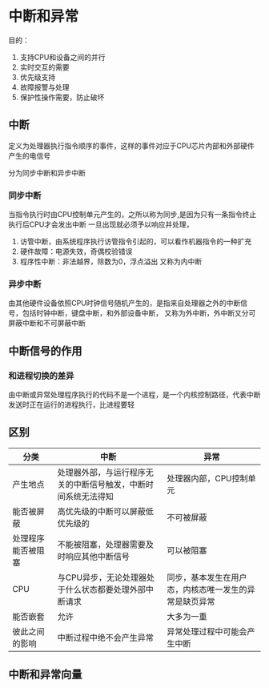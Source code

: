 # 中断和异常
目的：
1. 支持CPU和设备之间的并行
2. 实时交互的需要
3. 优先级支持
4. 故障报警与处理
5. 保护性操作需要，防止破坏

## 中断
定义为处理器执行指令顺序的事件，这样的事件对应于CPU芯片内部和外部硬件产生的电信号

分为同步中断和异步中断

### 同步中断
当指令执行时由CPU控制单元产生的，之所以称为同步,是因为只有一条指令终止执行后CPU才会发出中断
一旦出现就必须予以响应并处理，
1. 访管中断，由系统程序执行访管指令引起的，可以看作机器指令的一种扩充
2. 硬件故障：电源失效，奇偶校验错误
3. 程序性中断：非法越界，除数为0，浮点溢出
又称为内中断
### 异步中断
由其他硬件设备依照CPU时钟信号随机产生的，是指来自处理器之外的中断信号，包括时钟中断，键盘中断，和外部设备中断，
又称为外中断，外中断又分可屏蔽中断和不可屏蔽中断

## 中断信号的作用

### 和进程切换的差异
由中断或异常处理程序执行的代码不是一个进程，是一个内核控制路径，代表中断发送时正在运行的进程执行，比进程要轻

## 区别

|  分类   | 中断  |  异常  |
|  ----  | ----   |----  |
| 产生地点  | 处理器外部，与运行程序无关的中断信号触发，中断时间系统无法得知 | 处理器内部，CPU控制单元  |
| 能否被屏蔽  | 高优先级的中断可以屏蔽低优先级的 |不可被屏蔽   |
| 处理程序能否被阻塞  | 不能被阻塞，处理器需要及时响应其他中断信号 |可以被阻塞   |
|  CPU | 与CPU异步，无论处理器处于什么状态都要处理外部中断请求 |同步，基本发生在用户态，内核态唯一发生的异常是缺页异常   |
| 能否嵌套  | 允许 |大多为一重   |
| 彼此之间的影响  | 中断过程中绝不会产生异常 |异常处理过程中可能会产生中断   |

## 中断和异常向量


